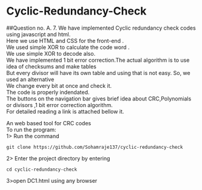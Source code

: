 # Cyclic-Redundancy-Check

##Question no. A. 7.
We have implemented Cyclic redundancy check codes using javascript and html.<br />
Here we use HTML and CSS for the front-end .<br />
We used simple XOR to calculate the code word .<br />
We use simple XOR to decode also.<br />
We have implemented 1 bit error correction.The actual algorithm is to use idea of checksums and make tables <br />
But every divisor will have its own table and using that is not easy. So, we used an alternative<br /> 
We change every bit at once and check it. <br /> 
The code is properly indendated.<br /> 
The buttons on the navigation bar gives brief idea about CRC,Polynomials or divisors ,1 bit error correction algorithm.<br />
For detailed reading a link is attached bellow it.<br />


An web based tool for CRC codes<br />
To run the program:<br />
1> Run the command <br />
```
git clone https://github.com/Sohamraje137/cyclic-redundancy-check
```
2> Enter the project directory by entering <br />
```
cd cyclic-redundancy-check
```

3>open DC1.html using any browser
